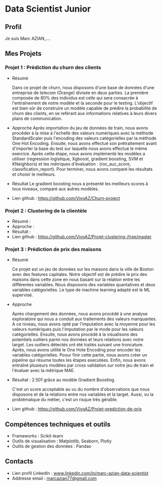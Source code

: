 # Data Scientist Junior  

## Profil  
Je suis Marc AZIAN,.... 

## Mes Projets 

### Projet 1 : Prédiction du churn des clients 

- Résumé 

  Dans ce projet de churn, nous disposons d'une base de données d'une entreprise de telecom (Orange) divisée en deux parties.
La première composée de 80% des individus est celle qui sera consacrée à l'entraînement de notre modèle et la seconde pour le testing. 
L'objectif est bien sûr de construire un modèle capable de prédire la probabilité de churn des clients, en se reférant aux informations relatives à leurs divers plans de communication.

- Approche
   Après importation du jeu de données de train, nous avons procéder à la mise à l'echelle des valeurs numériques avec la méthode StandardScaler puis l'encoding des valeurs catégorielles par la méthode One Hot Encoding. Ensuite, nous avons effectué son prétraitement avant d'importer la base du test sur laquelle nous avons effectué le même exercice. Après cette étape, nous avons implémenté les modèles a utiliser (regression logistique, Xgboost, gradient boosting, SVM et KNeighbors) et les métriques d'évaluation : (roc_auc_score, classification_report). Pour terminer, nous avons comparé les résultats et choisir le meilleurs. 
  
- Résultat
  Le gradient boosting nous a présenté les meilleurs scores à tous niveaux, comparé aux autres modèles. 
  
- Lien github : https://github.com/VivoAZ/Churn-project 

### Projet 2 : Clustering de la clientèle 

- Résumé : 
- Approche :
- Résultat :
- Lien github : https://github.com/VivoAZ/Projet-clustering-/tree/master 

### Projet 3 : Prédiction de prix des maisons 

- Résumé
  
  Ce projet est un jeu de données sur les maisons dans la ville de Boston avec des features capitales. Notre objectif est de prédire le prix des maisons dans cette zone en nous basant sur la relation entre les différentes variables. Nous disposons des variables quantatives et deux variables catégorielles. Le type de machine learning adapté est le ML supervisé.
  
- Approche
  
  Après chargement des données, nous avons procédé à une analyse exploratoire qui nous a conduit aux traitements des valeurs manquantes. A ce niveau, nous avons opté par l'imputation avec la moyenne pour les valeurs numériques puis l'imputation par le mode pour les valeurs catégorielles. Ensuite, nous avons procédé à la visualisons des potentiels outliers parmi nos données et leurs relations avec notre target. Les outliers détectés ont été traités suivant une troncature. Après, nous avons utilité le One Hote Encoding pour encoder les variables catégorielles. Poour finir cette partie, nous avons créer un pipeline qui résume toutes les étapes executées. Enfin, nous avons entraîné plusieurs modèles par cross validation sur notre jeu de train et l'évaluer avec la métrique MAE.     

- Résultat : 2.501 grâce au modèle Gradient Boosting.

  C'est un score acceptable au vu du nombre d'observations que nous disposons et de la relations entre nos variables et la target. Aussi, vu la problématque du métier, c'est un risque très gérable.   
  
- Lien github : https://github.com/VivoAZ/Projet-prediction-de-prix 

## Compétences techniques et outils   

- Frameworks : Scikit-learn
- Outils de visualisation : Matplotlib, Seaborn, Plotly
- Outils de gestion des données : Pandas

## Contacts  

- Lien profil LinkedIn : www.linkedin.com/in/marc-azian-data-scientist 
- Addresse email : marcazian77@gmail.com 
